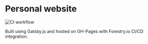 # Personal website

![CI workflow](https://github.com/sidv23/sidv23.github.io/actions/workflows/CI/badge.svg)

Built using Gatsby.js and hosted on GH-Pages with Forestry.io CI/CD integration. 
